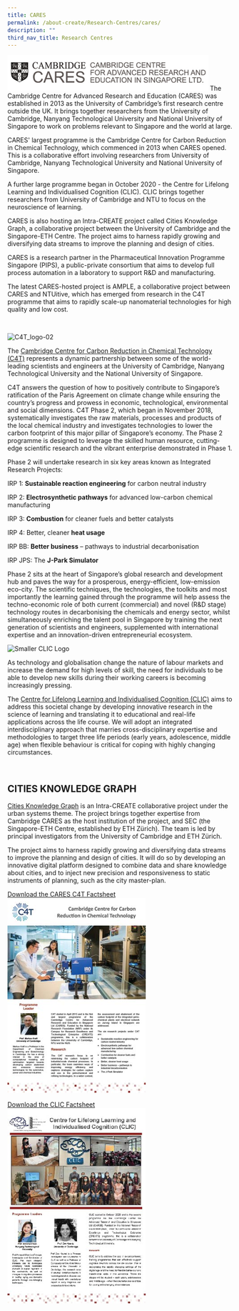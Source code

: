```yaml
---
title: CARES
permalink: /about-create/Research-Centres/cares/
description: ""
third_nav_title: Research Centres
---
```

![](/images/Research%20Centres/cares-450.png)
The Cambridge Centre for Advanced Research and Education (CARES) was established in 2013 as the University of Cambridge’s first research centre outside the UK. It brings together researchers from the University of Cambridge, Nanyang Technological University and National University of Singapore to work on problems relevant to Singapore and the world at large.  

CARES' largest programme is the Cambridge Centre for Carbon Reduction in Chemical Technology, which commenced in 2013 when CARES opened. This is a collaborative effort involving researchers from University of Cambridge, Nanyang Technological University and National University of Singapore.

A further large programme began in October 2020 - the Centre for Lifelong Learning and Individualised Cognition (CLIC). CLIC brings together researchers from University of Cambridge and NTU to focus on the neuroscience of learning.

CARES is also hosting an Intra-CREATE project called Cities Knowledge Graph, a collaborative project between the University of Cambridge and the Singapore-ETH Centre. The project aims to harness rapidly growing and diversifying data streams to improve the planning and design of cities. 

CARES is a research partner in the Pharmaceutical Innovation Programme Singapore (PIPS), a public-private consortium that aims to develop full process automation in a laboratory to support R&D and manufacturing. 

The latest CARES-hosted project is AMPLE, a collaborative project between CARES and NTUitive, which has emerged from research in the C4T programme that aims to rapidly scale-up nanomaterial technologies for high quality and low cost.  

 

![C4T_logo-02](https://www.create.edu.sg/images/default-source/cares/c4t_logo-02d1d2697513174ec0b8197ee7d66ef53d.tmb-small.png?sfvrsn=df3e3bff_1 "C4T_logo-02") 

The [Cambridge Centre for Carbon Reduction in Chemical Technology (C4T)](https://www.cares.cam.ac.uk/research/c4t-project/) represents a dynamic partnership between some of the world-leading scientists and engineers at the University of Cambridge, Nanyang Technological University and the National University of Singapore.

C4T answers the question of how to positively contribute to Singapore’s ratification of the Paris Agreement on climate change while ensuring the country’s progress and prowess in economic, technological, environmental and social dimensions. C4T Phase 2, which began in November 2018, systematically investigates the raw materials, processes and products of the local chemical industry and investigates technologies to lower the carbon footprint of this major pillar of Singapore’s economy. The Phase 2 programme is designed to leverage the skilled human resource, cutting-edge scientific research and the vibrant enterprise demonstrated in Phase 1.

Phase 2 will undertake research in six key areas known as Integrated Research Projects:

IRP 1: **Sustainable reaction engineering** for carbon neutral industry

IRP 2: **Electrosynthetic pathways** for advanced low-carbon chemical manufacturing

IRP 3: **Combustion** for cleaner fuels and better catalysts

IRP 4: Better, cleaner **heat usage**

IRP BB: **Better business** – pathways to industrial decarbonisation

IRP JPS: The **J-Park Simulator**

Phase 2 sits at the heart of Singapore’s global research and development hub and paves the way for a prosperous, energy-efficient, low-emission eco-city. The scientific techniques, the technologies, the toolkits and most importantly the learning gained through the programme will help assess the techno-economic role of both current (commercial) and novel (R&D stage) technology routes in decarbonising the chemicals and energy sector, whilst simultaneously enriching the talent pool in Singapore by training the next generation of scientists and engineers, supplemented with international expertise and an innovation-driven entrepreneurial ecosystem.  
  
  

![Smaller CLIC Logo](https://www.create.edu.sg/images/default-source/cares/smaller-clic-logo.png?sfvrsn=c1f289c6_0 "Smaller CLIC Logo")

As technology and globalisation change the nature of labour markets and increase the demand for high levels of skill, the need for individuals to be able to develop new skills during their working careers is becoming increasingly pressing.  
  
The [Centre for Lifelong Learning and Individualised Cognition (CLIC)](https://www.cares.cam.ac.uk/research/clic/) aims to address this societal change by developing innovative research in the science of learning and translating it to educational and real-life applications across the life course. We will adopt an integrated interdisciplinary approach that marries cross-disciplinary expertise and methodologies to target three life periods (early years, adolescence, middle age) when flexible behaviour is critical for coping with highly changing circumstances.  
  
 

CITIES KNOWLEDGE GRAPH
----------------------

[Cities Knowledge Graph](https://www.cares.cam.ac.uk/research/cities/) is an Intra-CREATE collaborative project under the urban systems theme. The project brings together expertise from Cambridge CARES as the host institution of the project, and SEC (the Singapore-ETH Centre, established by ETH Zürich). The team is led by principal investigators from the University of Cambridge and ETH Zürich.

The project aims to harness rapidly growing and diversifying data streams to improve the planning and design of cities. It will do so by developing an innovative digital platform designed to combine data and share knowledge about cities, and to inject new precision and responsiveness to static instruments of planning, such as the city master-plan.

[Download the CARES C4T Factsheet](/files/c4t-fact-sheet.pdf)
![Download the CARES C4T Factsheet](/images/Research%20Centres/c4t-fact-sheet-front.jpg)

[Download the CLIC Factsheet]()
![Download the CLIC Factsheet](/images/Research%20Centres/clic-fact-sheet-front.jpg)